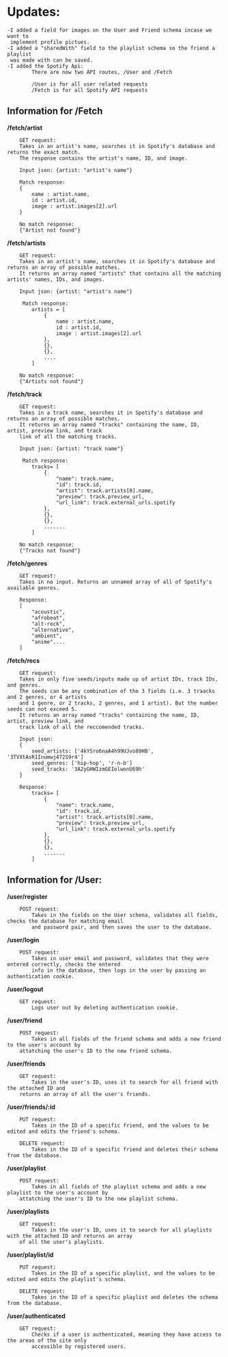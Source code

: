 # Updates:
    -I added a field for images on the User and Friend schema incase we want to 
     implement profile pictues.
    -I added a "sharedWith" field to the playlist schema so the friend a playlist 
     was made with can be saved.
    -I added the Spotify Api:
            There are now two API routes, /User and /Fetch

            /User is for all user related requests
            /Fetch is for all Spotify API requests

## **Information for /Fetch**
    
**/fetch/artist**
		
        GET request:
        Takes in an artist's name, searches it in Spotify's database and returns the exact match. 
	    The response contains the artist's name, ID, and image.

        Input json: {artist: "artist's name"}

        Match response:
        {
            name : artist.name,
            id : artist.id,
            image : artist.images[2].url
        }

        No match response:
        {"Artist not found"}

**/fetch/artists**
    
        GET request:
        Takes in an artist's name, searches it in Spotify's database and returns an array of possible matches. 
        It returns an array named "artists" that contains all the matching artists' names, IDs, and images.

        Input json: {artist: "artist's name"}

         Match response: 
            artists = [ 
                {
                    name : artist.name,
                    id : artist.id,
                    image : artist.images[2].url
                },
                {},
                {},
                ....
            ]

        No match response:
        {"Artists not found"}


**/fetch/track**
    
        GET request:
        Takes in a track name, searches it in Spotify's database and returns an array of possible matches.  
        It returns an array named "tracks" containing the name, ID, artist, preview link, and track 
	    link of all the matching tracks.

        Input json: {artist: "track name"}

         Match response: 
            tracks= [ 
                {
                    "name": track.name,
                    "id": track.id,
                    "artist": track.artists[0].name,
                    "preview": track.preview_url,
                    "url_link": track.external_urls.spotify
                },
                {},
                {},
                .......
            ]

        No match response:
        {"Tracks not found"}

**/fetch/genres**
    
        GET request:
        Takes in no input. Returns an unnamed array of all of Spotify's available genres.

        Response:
        [
            "acoustic",
            "afrobeat",
            "alt-rock",
            "alternative",
            "ambient",
            "anime"....
        ]

**/fetch/recs**
    
        GET request:
        Takes in only five seeds/inputs made up of artist IDs, track IDs, and genres. 
        The seeds can be any combination of the 3 fields (i.e. 3 traacks and 2 genres, or 4 artists 
	    and 1 genre, or 2 tracks, 2 genres, and 1 artist). But the number seeds can not exceed 5. 
        It returns an array named "tracks" containing the name, ID, artist, preview link, and 
	    track link of all the reccomended tracks.

        Input json:
        {
            seed_artists: ['4kYSro6naA4h99UJvo89HB', '3TVXtAsR1Inumwj472S9r4']
            seed_genres: ['hip-hop', 'r-n-b']
            seed_tracks: '3A2yGHWIzmGEIolwonU69h'
        }

        Response:
            tracks= [ 
                {
                    "name": track.name,
                    "id": track.id,
                    "artist": track.artists[0].name,
                    "preview": track.preview_url,
                    "url_link": track.external_urls.spotify
                },
                {},
                {},
                .......
            ]

## **Information for /User:**

**/user/register**
    
        POST request:
            Takes in the fields on the User schena, validates all fields, checks the database for matching email 
	        and password pair, and then saves the user to the database.
    
**/user/login**
    
        POST request:  
            Takes in user email and password, validates that they were entered correctly, checks the entered 
	        info in the database, then logs in the user by passing an authentication cookie.

**/user/logout**
    
        GET request:
            Logs user out by deleting authentication cookie.

**/user/friend**
    
        POST request:
            Takes in all fields of the friend schema and adds a new friend to the user's account by 
		attatching the user's ID to the new friend schema.

**/user/friends**
    
        GET request:
            Takes in the user's ID, uses it to search for all friend with the attached ID and 
		returns an array of all the user's friends.

**/user/friends/:id**
    
        PUT request:
            Takes in the ID of a specific friend, and the values to be edited and edits the friend's schema. 
        
        DELETE request:
            Takes in the ID of a specific friend and deletes their schema from the database.

**/user/playlist**
    
        POST request:
            Takes in all fields of the playlist schema and adds a new playlist to the user's account by 
		attatching the user's ID to the new playlist schema.

**/user/playlists**
    
        GET request:
            Takes in the user's ID, uses it to search for all playlists with the attached ID and returns an array 
		of all the user's playlists.

**/user/playlist/id**
    
        PUT request:
            Takes in the ID of a specific playlist, and the values to be edited and edits the playlist's schema. 
        
        DELETE request:
            Takes in the ID of a specific playlist and deletes the schema from the database.

**/user/authenticated**
    
        GET request:
            Checks if a user is authenticated, meaning they have access to the areas of the site only 
	        accessible by registered users.


